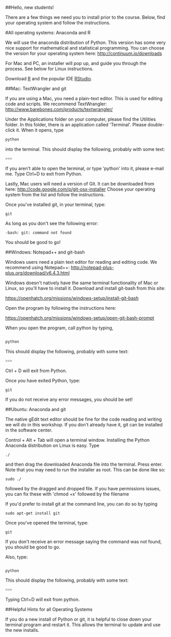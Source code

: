 ##Hello, new students!

There are a few things we need you to install prior to the course. Below, find your operating system and follow the instructions.

#All operating systems: Anaconda and R

We will use the anaconda distribution of Python. This version has some very nice support for mathematical and statistical programming. You can choose the version for your operating system here:  http://continuum.io/downloads

For Mac and PC, an installer will pop up, and guide you through the process. See below for Linux instructions.

Download [R](http://cran.rstudio.com/) and the popular IDE [RStudio](http://www.rstudio.com/ide/download/).

##Mac: TextWrangler and git

If you are using a Mac, you need a plain-text editor. This is used for editing code and scripts. We recommend TextWrangler:
http://www.barebones.com/products/textwrangler/

Under the Applications folder on your computer, please find the Utilities folder. In this folder, there is an application called 'Terminal'. Please double-click it. When it opens, type

```python
python
```

into the terminal. This should display the following, probably with some text:

```python
>>>
```

If you aren't able to open the terminal, or type 'python' into it, please e-mail me. Type Ctrl+D to exit from Python.

Lastly, Mac users will need a version of Git. It can be downloaded from here:
http://code.google.com/p/git-osx-installer 
Choose your operating system from the list and follow the instructions.

Once you've installed git, in your terminal, type:

```UNIX
git
```

As long as you don't see the following error:

```UNIX
-bash: git: command not found
```

You should be good to go!



##Windows: Notepad++ and git-bash

Windows users need a plain text editor for reading and editing code. We recommend using Notepad++: http://notepad-plus-plus.org/download/v6.4.3.html

Windows doesn't natively have the same terminal functionality of Mac or Linux, so you'll have to install it. Download and install git-bash from this site:

https://openhatch.org/missions/windows-setup/install-git-bash

Open the program by following the instructions here:

https://openhatch.org/missions/windows-setup/open-git-bash-prompt

When you open the program, call python by typing,

```Python

python

```

This should display the following, probably with some text:

```python
>>>
```

Ctrl + D will exit from Python.

Once you have exited Python, type:

```UNIX
git
```

If you do not receive any error messages, you should be set!


##Ubuntu: Anaconda and git



The native gEdit text editor should be fine for the code reading and writing we will do in this workshop. If you don't already have it, git can be installed in the software center.

Control + Alt + Tab will open a terminal window. Installing the Python Anaconda distribution on Linux is easy. Type 

```UNIX
./
```

and then drag the downloaded Anaconda file into the terminal. Press enter. Note that you may need to run the installer as root. This can be done like so:

```UNIX
sudo ./
```
followed by the dragged and dropped file. If you have permissions issues, you can fix these with 'chmod +x' followed by the filename


If you'd prefer to install git at the command line, you can do so by typing 

```UNIX
sudo apt-get install git
```

Once you've opened the terminal, type:

```UNIX
git
```

If you don't receive an error message saying the command was not found, you should be good to go.

Also, type:


```Python

python

```
This should display the following, probably with some text:

```python
>>>
```

Typing Ctrl+D will exit from python.


##Helpful Hints for all Operating Systems

If you do a new install of Python or git, it is helpful to close down your terminal program and restart it. This allows the terminal to update and use the new installs.


